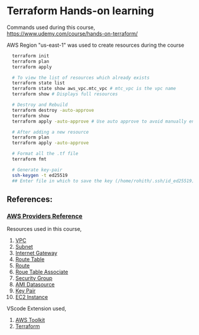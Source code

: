 # Terraform Hands-on learning

Commands used during this course, https://www.udemy.com/course/hands-on-terraform/

AWS Region "us-east-1" was used to create resources during the course

```sh 
  terraform init
  terraform plan
  terraform apply

  # To view the list of resources which already exists
  terraform state list
  terraform state show aws_vpc.mtc_vpc # mtc_vpc is the vpc name
  terraform show # Displays full resources

  # Destroy and Rebuild
  terraform destroy -auto-approve 
  terraform show
  terraform apply -auto-approve # Use auto approve to avoid manually entering 'yes'

  # After adding a new resource
  terraform plan
  terraform apply -auto-approve

  # Format all the .tf file
  terraform fmt 

  # Generate key-pair
  ssh-keygen -t ed25519
  ## Enter file in which to save the key (/home/rohith/.ssh/id_ed25519): /home/rohith/.ssh/mtckey

```

## References:

### [AWS Providers Reference](ttps://registry.terraform.io/providers/hashicorp/aws/latest/docs)

Resources used in this course,
1. [VPC](https://registry.terraform.io/providers/hashicorp/aws/latest/docs/resources/vpc)
1. [Subnet](https://registry.terraform.io/providers/hashicorp/aws/latest/docs/resources/subnet)
1. [Internet Gateway](https://registry.terraform.io/providers/hashicorp/aws/latest/docs/resources/internet_gateway)
1. [Route Table](https://registry.terraform.io/providers/hashicorp/aws/latest/docs/resources/route_table)
1. [Route](https://registry.terraform.io/providers/hashicorp/aws/latest/docs/resources/route)
1. [Roue Table Associate](https://registry.terraform.io/providers/hashicorp/aws/latest/docs/resources/route_table_association)
1. [Security Group](https://registry.terraform.io/providers/hashicorp/aws/latest/docs/resources/security_group)
1. [AMI Datasource](https://registry.terraform.io/providers/hashicorp/aws/latest/docs/data-sources/ami)
1. [Key Pair](https://registry.terraform.io/providers/hashicorp/aws/latest/docs/resources/key_pair)
1. [EC2 Instance](https://registry.terraform.io/providers/hashicorp/aws/latest/docs/resources/instance)



VScode Extension used,
1. [AWS Toolkit](https://marketplace.visualstudio.com/items?itemName=AmazonWebServices.aws-toolkit-vscode)
1. [Terraform](https://marketplace.visualstudio.com/items?itemName=4ops.terraform)
